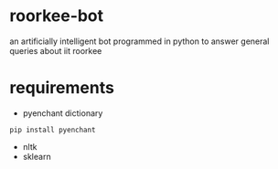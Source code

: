 # roorkee-bot
an artificially intelligent bot programmed in python to answer general queries about iit roorkee

# requirements
+ pyenchant dictionary
```
pip install pyenchant
```
+ nltk
+ sklearn
